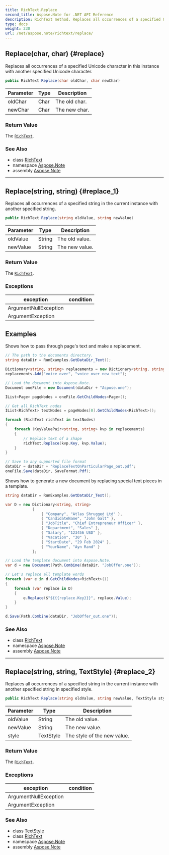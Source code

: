 ```yaml
---
title: RichText.Replace
second_title: Aspose.Note for .NET API Reference
description: RichText method. Replaces all occurrences of a specified Unicode character in this instance with another specified Unicode character
type: docs
weight: 230
url: /net/aspose.note/richtext/replace/
---
```

## Replace(char, char) {#replace}

Replaces all occurrences of a specified Unicode character in this instance with another specified Unicode character.

```csharp
public RichText Replace(char oldChar, char newChar)
```

| Parameter | Type | Description |
| --- | --- | --- |
| oldChar | Char | The old char. |
| newChar | Char | The new char. |

### Return Value

The [`RichText`](../).

### See Also

* class [RichText](../)
* namespace [Aspose.Note](../../richtext/)
* assembly [Aspose.Note](../../../)

---

## Replace(string, string) {#replace_1}

Replaces all occurrences of a specified string in the current instance with another specified string.

```csharp
public RichText Replace(string oldValue, string newValue)
```

| Parameter | Type | Description |
| --- | --- | --- |
| oldValue | String | The old value. |
| newValue | String | The new value. |

### Return Value

The [`RichText`](../).

### Exceptions

| exception | condition |
| --- | --- |
| ArgumentNullException |  |
| ArgumentException |  |

## Examples

Shows how to pass through page's text and make a replacement.

```csharp
// The path to the documents directory.
string dataDir = RunExamples.GetDataDir_Text();

Dictionary<string, string> replacements = new Dictionary<string, string>();
replacements.Add("voice over", "voice over new text");

// Load the document into Aspose.Note.
Document oneFile = new Document(dataDir + "Aspose.one");

IList<Page> pageNodes = oneFile.GetChildNodes<Page>();

// Get all RichText nodes
IList<RichText> textNodes = pageNodes[0].GetChildNodes<RichText>();

foreach (RichText richText in textNodes)
{
    foreach (KeyValuePair<string, string> kvp in replacements)
    {
        // Replace text of a shape
        richText.Replace(kvp.Key, kvp.Value);
    }
}

// Save to any supported file format
dataDir = dataDir + "ReplaceTextOnParticularPage_out.pdf";
oneFile.Save(dataDir, SaveFormat.Pdf);
```

Shows how to generate a new document by replacing special text pieces in a template.

```csharp
string dataDir = RunExamples.GetDataDir_Text();

var D = new Dictionary<string, string>
            {
                { "Company", "Atlas Shrugged Ltd" },
                { "CandidateName", "John Galt" },
                { "JobTitle", "Chief Entrepreneur Officer" },
                { "Department", "Sales" },
                { "Salary", "123456 USD" },
                { "Vacation", "30" },
                { "StartDate", "29 Feb 2024" },
                { "YourName", "Ayn Rand" }
            };

// Load the template document into Aspose.Note.
var d = new Document(Path.Combine(dataDir, "JobOffer.one"));

// Let's replace all template words
foreach (var e in d.GetChildNodes<RichText>())
{
    foreach (var replace in D)
    {
        e.Replace($"${{{replace.Key}}}", replace.Value);
    }
}

d.Save(Path.Combine(dataDir, "JobOffer_out.one"));
```

### See Also

* class [RichText](../)
* namespace [Aspose.Note](../../richtext/)
* assembly [Aspose.Note](../../../)

---

## Replace(string, string, TextStyle) {#replace_2}

Replaces all occurrences of a specified string in the current instance with another specified string in specified style.

```csharp
public RichText Replace(string oldValue, string newValue, TextStyle style)
```

| Parameter | Type | Description |
| --- | --- | --- |
| oldValue | String | The old value. |
| newValue | String | The new value. |
| style | TextStyle | The style of the new value. |

### Return Value

The [`RichText`](../).

### Exceptions

| exception | condition |
| --- | --- |
| ArgumentNullException |  |
| ArgumentException |  |

### See Also

* class [TextStyle](../../textstyle/)
* class [RichText](../)
* namespace [Aspose.Note](../../richtext/)
* assembly [Aspose.Note](../../../)


